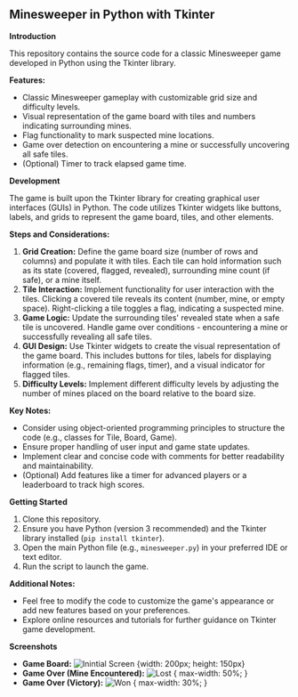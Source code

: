 ## Minesweeper in Python with Tkinter

**Introduction**

This repository contains the source code for a classic Minesweeper game developed in Python using the Tkinter library. 

**Features:**

* Classic Minesweeper gameplay with customizable grid size and difficulty levels.
* Visual representation of the game board with tiles and numbers indicating surrounding mines.
* Flag functionality to mark suspected mine locations.
* Game over detection on encountering a mine or successfully uncovering all safe tiles.
* (Optional) Timer to track elapsed game time.

**Development**

The game is built upon the Tkinter library for creating graphical user interfaces (GUIs) in Python. The code utilizes Tkinter widgets like buttons, labels, and grids to represent the game board, tiles, and other elements.

**Steps and Considerations:**

1. **Grid Creation:** Define the game board size (number of rows and columns) and populate it with tiles. Each tile can hold information such as its state (covered, flagged, revealed), surrounding mine count (if safe), or a mine itself.
2. **Tile Interaction:** Implement functionality for user interaction with the tiles. Clicking a covered tile reveals its content (number, mine, or empty space). Right-clicking a tile toggles a flag, indicating a suspected mine.
3. **Game Logic:** Update the surrounding tiles' revealed state when a safe tile is uncovered. Handle game over conditions - encountering a mine or successfully revealing all safe tiles.
4. **GUI Design:** Use Tkinter widgets to create the visual representation of the game board. This includes buttons for tiles, labels for displaying information (e.g., remaining flags, timer), and a visual indicator for flagged tiles.
5. **Difficulty Levels:** Implement different difficulty levels by adjusting the number of mines placed on the board relative to the board size.

**Key Notes:**

* Consider using object-oriented programming principles to structure the code (e.g., classes for Tile, Board, Game).
* Ensure proper handling of user input and game state updates.
* Implement clear and concise code with comments for better readability and maintainability.
* (Optional)  Add features like a timer for advanced players or a leaderboard to track high scores.

**Getting Started**

1. Clone this repository.
2. Ensure you have Python (version 3 recommended) and the Tkinter library installed (`pip install tkinter`).
3. Open the main Python file (e.g., `minesweeper.py`) in your preferred IDE or text editor.
4. Run the script to launch the game.

**Additional Notes:**

* Feel free to modify the code to customize the game's appearance or add new features based on your preferences.
* Explore online resources and tutorials for further guidance on Tkinter game development.


**Screenshots**

* **Game Board:**
  ![Inintial Screen](https://i.postimg.cc/X7krgPGD/Game-Board-Initial.png) {width: 200px; height: 150px}  
* **Game Over (Mine Encountered):**
  ![Lost](https://i.postimg.cc/59Fv8pSZ/Game-Over.png) { max-width: 50%; }
* **Game Over (Victory):**
  ![Won](https://i.postimg.cc/Y01hZnX0/Game-Won.png) { max-width: 30%; }

